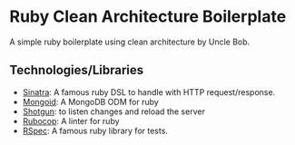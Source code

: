 # Ruby Clean Architecture Boilerplate

A simple ruby boilerplate using clean architecture by Uncle Bob.

## Technologies/Libraries

- [Sinatra](http://sinatrarb.com/): A famous ruby DSL to handle with HTTP request/response.
- [Mongoid](https://github.com/mongodb/mongoid): A MongoDB ODM for ruby
- [Shotgun](https://github.com/rtomayko/shotgun): to listen changes and reload the server
- [Rubocop](https://github.com/rubocop/rubocop): A linter for ruby
- [RSpec](https://rspec.info/): A famous ruby library for tests.
